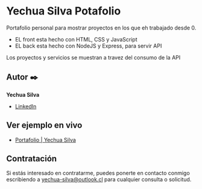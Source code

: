 # Yechua Silva Potafolio

Portafolio personal para mostrar proyectos en los que eh trabajado desde 0.

- EL front esta hecho con HTML, CSS y JavaScript
- EL back esta hecho con NodeJS y Express, para servir API

Los proyectos y servicios se muestran a travez del consumo de la API

## Autor ✒️

**Yechua Silva**

- [LinkedIn](https://www.linkedin.com/in/yechua-silva/)

## Ver ejemplo en vivo

- [Portafolio | Yechua Silva]()

## Contratación

Si estás interesado en contratarme, puedes ponerte en contacto conmigo escribiendo a yechua-silva@outlook.cl para cualquier consulta o solicitud.

